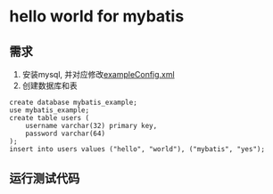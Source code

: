 # hello world for mybatis
## 需求
1. 安装mysql, 并对应修改[exampleConfig.xml](src/main/resources/mybatis/exampleConfig.xml)
2. 创建数据库和表
```
create database mybatis_example;
use mybatis_example;
create table users (
    username varchar(32) primary key,
    password varchar(64)
);
insert into users values ("hello", "world"), ("mybatis", "yes");
```

## 运行测试代码
